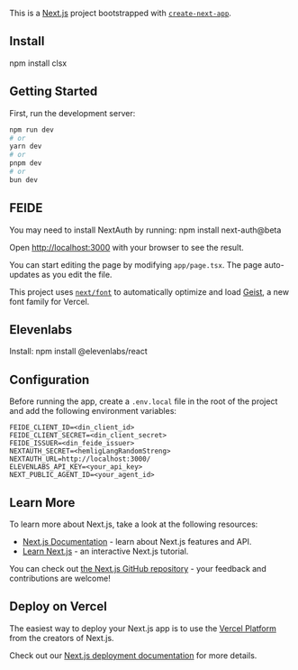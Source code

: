 This is a [Next.js](https://nextjs.org) project bootstrapped with [`create-next-app`](https://nextjs.org/docs/app/api-reference/cli/create-next-app).


## Install
npm install clsx


## Getting Started

First, run the development server:

```bash
npm run dev
# or
yarn dev
# or
pnpm dev
# or
bun dev
```


## FEIDE
You may need to install NextAuth by running: npm install next-auth@beta


Open [http://localhost:3000](http://localhost:3000) with your browser to see the result.

You can start editing the page by modifying `app/page.tsx`. The page auto-updates as you edit the file.

This project uses [`next/font`](https://nextjs.org/docs/app/building-your-application/optimizing/fonts) to automatically optimize and load [Geist](https://vercel.com/font), a new font family for Vercel.

## Elevenlabs

Install: npm install @elevenlabs/react

## Configuration

Before running the app, create a `.env.local` file in the root of the project and add the following environment variables:

    FEIDE_CLIENT_ID=<din_client_id>
    FEIDE_CLIENT_SECRET=<din_client_secret>
    FEIDE_ISSUER=<din_feide_issuer>
    NEXTAUTH_SECRET=<hemligLangRandomStreng>
    NEXTAUTH_URL=http://localhost:3000/
    ELEVENLABS_API_KEY=<your_api_key>
    NEXT_PUBLIC_AGENT_ID=<your_agent_id>

## Learn More

To learn more about Next.js, take a look at the following resources:

- [Next.js Documentation](https://nextjs.org/docs) - learn about Next.js features and API.
- [Learn Next.js](https://nextjs.org/learn) - an interactive Next.js tutorial.

You can check out [the Next.js GitHub repository](https://github.com/vercel/next.js) - your feedback and contributions are welcome!

## Deploy on Vercel

The easiest way to deploy your Next.js app is to use the [Vercel Platform](https://vercel.com/new?utm_medium=default-template&filter=next.js&utm_source=create-next-app&utm_campaign=create-next-app-readme) from the creators of Next.js.

Check out our [Next.js deployment documentation](https://nextjs.org/docs/app/building-your-application/deploying) for more details.
